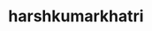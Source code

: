 ---
title: harshkumarkhatri
github: https://github.com/harshkumarkhatri
mode: light
transition: 3s
archetype:
- Descriptive
---
